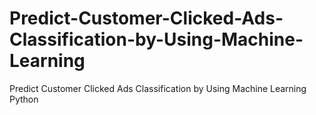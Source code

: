 # Predict-Customer-Clicked-Ads-Classification-by-Using-Machine-Learning
Predict Customer Clicked Ads Classification by Using Machine Learning Python
